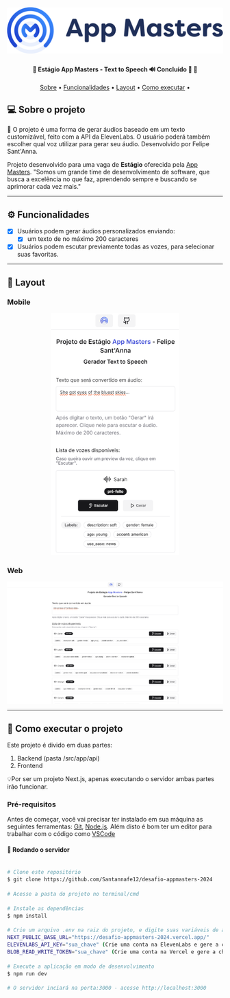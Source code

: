 <h1 align="center">
    <img alt="LogoAppMasters" title="#LogoAppMasters" src="./public/assets/Logo-App-Masters-Principal.png" />
</h1>

<h4 align="center"> 
	🤖 Estágio App Masters - Text to Speech 🔊 Concluído 🚀 🚧
</h4>

<p align="center">
 <a href="#-sobre-o-projeto">Sobre</a> •
 <a href="#-funcionalidades">Funcionalidades</a> •
 <a href="#-layout">Layout</a> • 
 <a href="#-como-executar-o-projeto">Como executar</a> • 
</p>


## 💻 Sobre o projeto

🤖 O projeto é uma forma de gerar áudios baseado em um texto customizável, feito com a API da ElevenLabs. O usuário poderá também escolher qual voz utilizar para gerar seu áudio. Desenvolvido por Felipe Sant'Anna.


Projeto desenvolvido para uma vaga de **Estágio** oferecida pela [App Masters](https://www.appmasters.io/pt).
"Somos um grande time de desenvolvimento de software, que busca a excelência no que faz, aprendendo sempre e buscando se aprimorar cada vez mais."

---

## ⚙️ Funcionalidades

- [x] Usuários podem gerar áudios personalizados enviando:
  - [x] um texto de no máximo 200 caracteres

- [x] Usuários podem escutar previamente todas as vozes, para selecionar suas favoritas.

---

## 🎨 Layout

### Mobile

<p align="center">
  <img alt="AppMastersMobile" title="#AppMastersMobile" src="./public/assets/layout-mobile.png" width="300px">
</p>

### Web

<p align="center" style="display: flex; align-items: flex-start; justify-content: center;">
  <img alt="AppMastersWeb" title="#AppMastersWeb" src="./public/assets/layout-web.png" width="800px">
</p>

---

## 🚀 Como executar o projeto

Este projeto é divido em duas partes:
1. Backend (pasta /src/app/api) 
2. Frontend

💡Por ser um projeto Next.js, apenas executando o servidor ambas partes irão funcionar.

### Pré-requisitos

Antes de começar, você vai precisar ter instalado em sua máquina as seguintes ferramentas:
[Git](https://git-scm.com), [Node.js](https://nodejs.org/en/). 
Além disto é bom ter um editor para trabalhar com o código como [VSCode](https://code.visualstudio.com/)

#### 🎲 Rodando o servidor

```bash

# Clone este repositório
$ git clone https://github.com/Santannafe12/desafio-appmasters-2024

# Acesse a pasta do projeto no terminal/cmd

# Instale as dependências
$ npm install

# Crie um arquivo .env na raiz do projeto, e digite suas variáveis de ambiente
NEXT_PUBLIC_BASE_URL="https://desafio-appmasters-2024.vercel.app/"
ELEVENLABS_API_KEY="sua_chave" (Crie uma conta na ElevenLabs e gere a chave)
BLOB_READ_WRITE_TOKEN="sua_chave" (Crie uma conta na Vercel e gere a chave de um storage Blob)

# Execute a aplicação em modo de desenvolvimento
$ npm run dev

# O servidor inciará na porta:3000 - acesse http://localhost:3000

```
